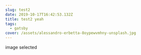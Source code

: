 ```yaml
---
slug: test2
date: 2019-10-17T16:42:53.132Z
title: test2 yeah
tags:
  - gatsby
cover: /assets/alessandro-erbetta-8oypewvmhny-unsplash.jpg
---
```

image selected
